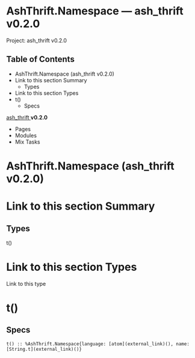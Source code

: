 # AshThrift.Namespace — ash_thrift v0.2.0

Project: ash_thrift v0.2.0

## Table of Contents

- AshThrift.Namespace (ash_thrift v0.2.0)
- Link to this section Summary
  - Types
- Link to this section Types
- t()
  - Specs

[ ash_thrift ](external_link) **v0.2.0**

  * Pages
  * Modules
  * Mix Tasks






#  AshThrift.Namespace (ash_thrift v0.2.0)

#  Link to this section Summary 

##  Types

t()

#  Link to this section Types 

Link to this type

# t()

## Specs
    
    
    t() :: %AshThrift.Namespace{language: [atom](external_link)(), name: [String.t](external_link)()}
